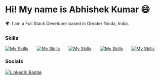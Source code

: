 Hi! My name is Abhishek Kumar 😄
========================================================================================================================================

🌍  I am a Full Stack Developer based in Greater Noida, India.
<br/>

### Skills

[![My Skills](https://skillicons.dev/icons?i=html,css)](https://skillicons.dev) &nbsp;&nbsp;&nbsp;&nbsp;&nbsp; [![My Skills](https://skillicons.dev/icons?i=js,ts)](https://skillicons.dev) &nbsp;&nbsp;&nbsp;&nbsp;&nbsp; [![My Skills](https://skillicons.dev/icons?i=react,angular)](https://skillicons.dev) &nbsp;&nbsp;&nbsp;&nbsp;&nbsp; [![My Skills](https://skillicons.dev/icons?i=java,spring,py)](https://skillicons.dev) &nbsp;&nbsp;&nbsp;&nbsp;&nbsp; [![My Skills](https://skillicons.dev/icons?i=mysql,postman)](https://skillicons.dev)
<br/>

### Socials

<div id="badges">
  <a href="https://www.linkedin.com/in/abhishek-kumar-2588631bb/">
    <img src="https://img.shields.io/badge/LinkedIn-blue?style=for-the-badge&logo=linkedin&logoColor=white" alt="LinkedIn Badge"/>
  </a>
</div>
